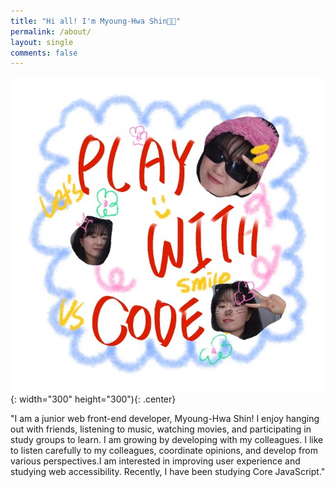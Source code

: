 ```yaml
---
title: "Hi all! I'm Myoung-Hwa Shin👋🏻"
permalink: /about/
layout: single
comments: false
---
```


![aboutme](assets/images/aboutme.png){: width="300" height="300"){: .center}


"I am a junior web front-end developer, Myoung-Hwa Shin! I enjoy hanging out with friends, listening to music, watching movies, and participating in study groups to learn. I am growing by developing with my colleagues. I like to listen carefully to my colleagues, coordinate opinions, and develop from various perspectives.I am interested in improving user experience and studying web accessibility. Recently, I have been studying Core JavaScript."

